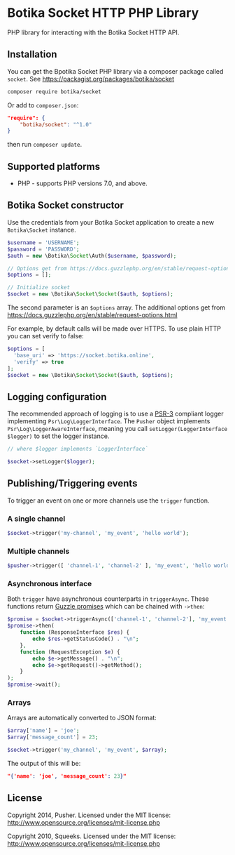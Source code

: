 # Botika Socket HTTP PHP Library

PHP library for interacting with the Botika Socket HTTP API.

## Installation

You can get the Bpotika Socket PHP library via a composer package called `socket`. See <https://packagist.org/packages/botika/socket>

```bash
composer require botika/socket
```

Or add to `composer.json`:

```json
"require": {
    "botika/socket": "^1.0"
}
```

then run `composer update`.

## Supported platforms

* PHP - supports PHP versions 7.0, and above.

## Botika Socket constructor

Use the credentials from your Botika Socket application to create a new `Botika\Socket` instance.

```php
$username = 'USERNAME';
$password = 'PASSWORD';
$auth = new \Botika\Socket\Auth($username, $password);

// Options get from https://docs.guzzlephp.org/en/stable/request-options.html
$options = [];

// Initialize socket
$socket = new \Botika\Socket\Socket($auth, $options);
```

The second parameter is an `$options` array. The additional options get from <https://docs.guzzlephp.org/en/stable/request-options.html>

For example, by default calls will be made over HTTPS. To use plain
HTTP you can set verify to false:

```php
$options = [
  'base_uri' => 'https://socket.botika.online',
  'verify' => true
];
$socket = new \Botika\Socket\Socket($auth, $options);
```

## Logging configuration

The recommended approach of logging is to use a
[PSR-3](https://github.com/php-fig/fig-standards/blob/master/accepted/PSR-3-logger-interface.md)
compliant logger implementing `Psr\Log\LoggerInterface`. The `Pusher` object
implements `Psr\Log\LoggerAwareInterface`, meaning you call
`setLogger(LoggerInterface $logger)` to set the logger instance.

```php
// where $logger implements `LoggerInterface`

$socket->setLogger($logger);
```

## Publishing/Triggering events

To trigger an event on one or more channels use the `trigger` function.

### A single channel

```php
$socket->trigger('my-channel', 'my_event', 'hello world');
```

### Multiple channels

```php
$pusher->trigger([ 'channel-1', 'channel-2' ], 'my_event', 'hello world');
```

### Asynchronous interface

Both `trigger` have asynchronous counterparts in `triggerAsync`. These functions return [Guzzle
promises](https://github.com/guzzle/promises) which can be chained
with `->then`:

```php
$promise = $socket->triggerAsync(['channel-1', 'channel-2'], 'my_event', 'hello world');
$promise->then(
    function (ResponseInterface $res) {
        echo $res->getStatusCode() . "\n";
    },
    function (RequestException $e) {
        echo $e->getMessage() . "\n";
        echo $e->getRequest()->getMethod();
    }
);
$promise->wait();
```

### Arrays

Arrays are automatically converted to JSON format:

```php
$array['name'] = 'joe';
$array['message_count'] = 23;

$socket->trigger('my_channel', 'my_event', $array);
```

The output of this will be:

```json
"{'name': 'joe', 'message_count': 23}"
```

## License

Copyright 2014, Pusher. Licensed under the MIT license:
<http://www.opensource.org/licenses/mit-license.php>

Copyright 2010, Squeeks. Licensed under the MIT license:
<http://www.opensource.org/licenses/mit-license.php>